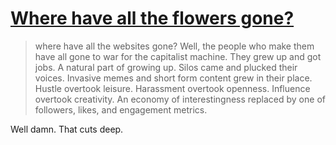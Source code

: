 # [Where have all the flowers gone?](https://daverupert.com/2024/01/where-have-all-the-websites-gone/)

> where have all the websites gone? Well, the people who make them have all gone to war for the capitalist machine. They grew up and got jobs. A natural part of growing up. Silos came and plucked their voices. Invasive memes and short form content grew in their place. Hustle overtook leisure. Harassment overtook openness. Influence overtook creativity. An economy of interestingness replaced by one of followers, likes, and engagement metrics.

Well damn. That cuts deep. 

